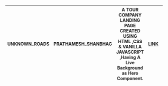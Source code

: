 | UNKNOWN_ROADS | PRATHAMESH_SHANBHAG | A TOUR COMPANY LANDING PAGE CREATED USING HTML ,CSS & VANILLA JAVASCRIPT ,Having A Live Background as Hero Component.| [LINK](https://unknownroadsreload.netlify.app/) | [GitHub Repo](https://github.com/Prathamesh-Shanbhag/Unknown-Roads) | ![Cover Photo](https://github.com/Prathamesh-Shanbhag/Unknown-Roads/blob/master/COVER.JPG) |
|-|-|-|-|-|-|
